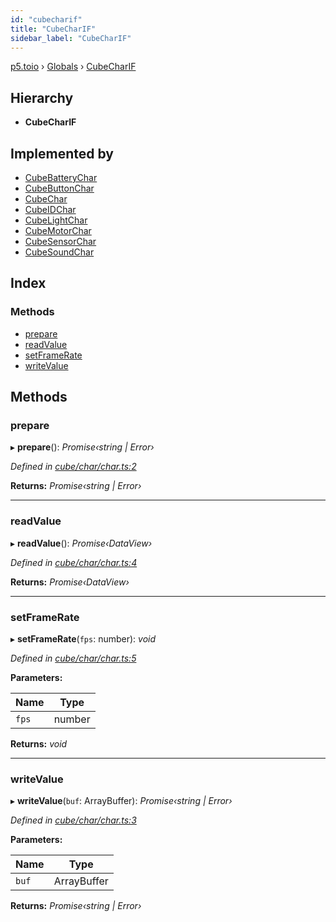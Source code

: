 ```yaml
---
id: "cubecharif"
title: "CubeCharIF"
sidebar_label: "CubeCharIF"
---
```


[p5.toio](../index.md) › [Globals](../globals.md) › [CubeCharIF](cubecharif.md)

## Hierarchy

* **CubeCharIF**

## Implemented by

* [CubeBatteryChar](../classes/cubebatterychar.md)
* [CubeButtonChar](../classes/cubebuttonchar.md)
* [CubeChar](../classes/cubechar.md)
* [CubeIDChar](../classes/cubeidchar.md)
* [CubeLightChar](../classes/cubelightchar.md)
* [CubeMotorChar](../classes/cubemotorchar.md)
* [CubeSensorChar](../classes/cubesensorchar.md)
* [CubeSoundChar](../classes/cubesoundchar.md)

## Index

### Methods

* [prepare](cubecharif.md#prepare)
* [readValue](cubecharif.md#readvalue)
* [setFrameRate](cubecharif.md#setframerate)
* [writeValue](cubecharif.md#writevalue)

## Methods

###  prepare

▸ **prepare**(): *Promise‹string | Error›*

*Defined in [cube/char/char.ts:2](https://github.com/tetunori/p5.toio/blob/f95e57b/src/cube/char/char.ts#L2)*

**Returns:** *Promise‹string | Error›*

___

###  readValue

▸ **readValue**(): *Promise‹DataView›*

*Defined in [cube/char/char.ts:4](https://github.com/tetunori/p5.toio/blob/f95e57b/src/cube/char/char.ts#L4)*

**Returns:** *Promise‹DataView›*

___

###  setFrameRate

▸ **setFrameRate**(`fps`: number): *void*

*Defined in [cube/char/char.ts:5](https://github.com/tetunori/p5.toio/blob/f95e57b/src/cube/char/char.ts#L5)*

**Parameters:**

Name | Type |
------ | ------ |
`fps` | number |

**Returns:** *void*

___

###  writeValue

▸ **writeValue**(`buf`: ArrayBuffer): *Promise‹string | Error›*

*Defined in [cube/char/char.ts:3](https://github.com/tetunori/p5.toio/blob/f95e57b/src/cube/char/char.ts#L3)*

**Parameters:**

Name | Type |
------ | ------ |
`buf` | ArrayBuffer |

**Returns:** *Promise‹string | Error›*
